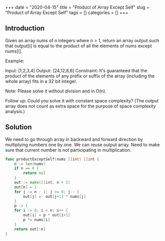+++
date = "2020-04-15"
title = "Product of Array Except Self"
slug = "Product of Array Except Self"
tags = []
categories = []
+++

## Introduction

Given an array nums of n integers where n > 1,  return an array output such that output[i] is equal to the product of all the elements of nums except nums[i].

Example:

Input:  [1,2,3,4]
Output: [24,12,8,6]
Constraint: It's guaranteed that the product of the elements of any prefix or suffix of the array (including the whole array) fits in a 32 bit integer.

Note: Please solve it without division and in O(n).

Follow up:
Could you solve it with constant space complexity? (The output array does not count as extra space for the purpose of space complexity analysis.)


## Solution

We need to go through array in backward and forward direction by multiplying numbers one by one. We can reuse output array.
Need to make sure that current number is not participating in multiplication.


``` go
func productExceptSelf(nums []int) []int {
    n := len(nums)
    if n == 0 {
        return nil
    }
    out := make([]int, n + 1)
    out[n] = 1
    for j := n - 1; j >= 0; j-- {
        out[j] =  out[j+1] * nums[j]
    }
    p := 1
    for i := 0; i < n; i++ {
        out[i] = p * out[i+1]
        p *= nums[i]
    }
    return out[:n]
}
```
